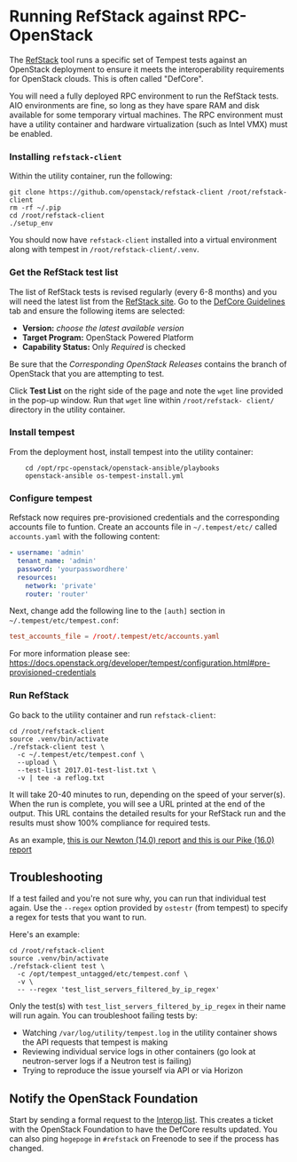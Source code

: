 # Running RefStack against RPC-OpenStack

The [RefStack](https://refstack.openstack.org/#/) tool runs a specific set of
Tempest tests against an OpenStack deployment to ensure it meets the
interoperability requirements for OpenStack clouds. This is often called
"DefCore".

You will need a fully deployed RPC environment to run the RefStack tests. AIO
environments are fine, so long as they have spare RAM and disk available for
some temporary virtual machines.  The RPC environment must have a utility
container and hardware virtualization (such as Intel VMX) must be enabled.

### Installing `refstack-client`

Within the utility container, run the following:

``` shell
git clone https://github.com/openstack/refstack-client /root/refstack-client
rm -rf ~/.pip
cd /root/refstack-client
./setup_env
```

You should now have `refstack-client` installed into a virtual environment
along with tempest in `/root/refstack-client/.venv`.

### Get the RefStack test list

The list of RefStack tests is revised regularly (every 6-8 months) and you will
need the latest list from the
[RefStack site](https://refstack.openstack.org/#/).
Go to the [DefCore Guidelines](https://refstack.openstack.org/#/guidelines) tab
and ensure the following items are selected:

* **Version:** *choose the latest available version*
* **Target Program:** OpenStack Powered Platform
* **Capability Status:** Only *Required* is checked

Be sure that the *Corresponding OpenStack Releases* contains the branch of
OpenStack that you are attempting to test.

Click **Test List** on the right side of the page and note the `wget` line
provided in the pop-up window. Run that `wget` line within `/root/refstack-
client/` directory in the utility container.

### Install tempest

From the deployment host, install tempest into the utility container:

``` shell
    cd /opt/rpc-openstack/openstack-ansible/playbooks
    openstack-ansible os-tempest-install.yml
```

### Configure tempest

Refstack now requires pre-provisioned credentials and the corresponding
accounts file to funtion. Create an accounts file in `~/.tempest/etc/` called
`accounts.yaml` with the following content:

``` yaml
- username: 'admin'
  tenant_name: 'admin'
  password: 'yourpasswordhere'
  resources:
    network: 'private'
    router: 'router'
```

Next, change add the following line to the `[auth]` section in
`~/.tempest/etc/tempest.conf`:

``` conf
test_accounts_file = /root/.tempest/etc/accounts.yaml
```

For more information please see: https://docs.openstack.org/developer/tempest/configuration.html#pre-provisioned-credentials

### Run RefStack

Go back to the utility container and run `refstack-client`:

``` shell
cd /root/refstack-client
source .venv/bin/activate
./refstack-client test \
  -c ~/.tempest/etc/tempest.conf \
  --upload \
  --test-list 2017.01-test-list.txt \
  -v | tee -a reflog.txt
```

It will take 20-40 minutes to run, depending on the speed of your server(s).
When the run is complete, you will see a URL printed at the end of the output.
This URL contains the detailed results for your RefStack run and the results
must show 100% compliance for required tests.

As an example,
[this is our Newton (14.0) report](https://refstack.openstack.org/#/results/6a4a6cb4-13ba-42d2-8789-f456060370ca)
[and this is our Pike (16.0) report](https://refstack.openstack.org/#/results/2d2e8eaa-4cf5-4494-a418-97dbb1fee74a)

## Troubleshooting

If a test failed and you're not sure why, you can run that individual test
again. Use the `--regex` option provided by `ostestr` (from tempest) to specify
a regex for tests that you want to run.

Here's an example:

``` shell
cd /root/refstack-client
source .venv/bin/activate
./refstack-client test \
  -c /opt/tempest_untagged/etc/tempest.conf \
  -v \
  -- --regex 'test_list_servers_filtered_by_ip_regex'
```

Only the test(s) with `test_list_servers_filtered_by_ip_regex` in their name
will run again.  You can troubleshoot failing tests by:

* Watching `/var/log/utility/tempest.log` in the utility container shows the
  API requests that tempest is making
* Reviewing individual service logs in other containers (go look at
  neutron-server logs if a Neutron test is failing)
* Trying to reproduce the issue yourself via API or via Horizon

## Notify the OpenStack Foundation

Start by sending a formal request to the
[Interop list](mailto:interop@openstack.org). This creates a ticket with the
OpenStack Foundation to have the DefCore results updated. You can also ping
`hogepoge` in `#refstack` on Freenode to see if the process has changed.

